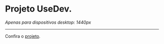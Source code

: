 <h1>Projeto UseDev.</h1>
<em>Apenas para dispositivos desktop: 1440px</em>
<hr>
<p>Confira o <a href="">projeto</a>.</p>
